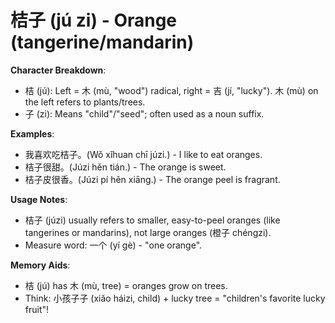 # **桔子 (jú zi) - Orange (tangerine/mandarin)**

**Character Breakdown**:  
- 桔 (jú): Left = 木 (mù, "wood") radical, right = 吉 (jí, "lucky"). 木 (mù) on the left refers to plants/trees.  
- 子 (zi): Means "child"/"seed"; often used as a noun suffix.

**Examples**:  
- 我喜欢吃桔子。(Wǒ xǐhuan chī júzi.) - I like to eat oranges.  
- 桔子很甜。(Júzi hěn tián.) - The orange is sweet.  
- 桔子皮很香。(Júzi pí hěn xiāng.) - The orange peel is fragrant.

**Usage Notes**:  
- 桔子 (júzi) usually refers to smaller, easy-to-peel oranges (like tangerines or mandarins), not large oranges (橙子 chéngzi).  
- Measure word: 一个 (yí gè) - "one orange".

**Memory Aids**:  
- 桔 (jú) has 木 (mù, tree) = oranges grow on trees.  
- Think: 小孩子子 (xiǎo háizi, child) + lucky tree = "children's favorite lucky fruit"!